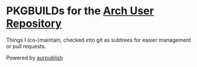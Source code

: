 # PKGBUILDs for the [Arch User Repository](https://aur.archlinux.org)

Things I (co-)maintain, checked into git as subtrees for easier management or pull requests.

Powered by [aurpublish](https://github.com/eli-schwartz/aurpublish)
